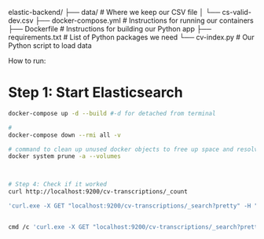 elastic-backend/
├── data/                  # Where we keep our CSV file
│   └── cs-valid-dev.csv
├── docker-compose.yml     # Instructions for running our containers
├── Dockerfile            # Instructions for building our Python app
├── requirements.txt      # List of Python packages we need
└── cv-index.py          # Our Python script to load data


How to run:
# Step 1: Start Elasticsearch
```bash
docker-compose up -d --build #-d for detached from terminal

# 
docker-compose down --rmi all -v

# command to clean up unused docker objects to free up space and resolve potential conflicst
docker system prune -a --volumes



# Step 4: Check if it worked
curl http://localhost:9200/cv-transcriptions/_count

'curl.exe -X GET "localhost:9200/cv-transcriptions/_search?pretty" -H "Content-Type: application/json" -d @query.json'


cmd /c 'curl.exe -X GET "localhost:9200/cv-transcriptions/_search?pretty" -H "Content-Type: application/json" -d @query1.json'
```